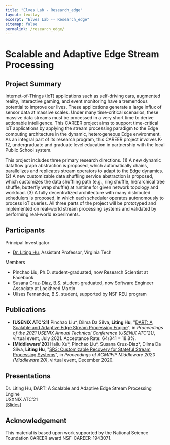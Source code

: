 ```yaml
---
title: "Elves Lab - Research_edge"
layout: textlay
excerpt: "Elves Lab -- Research_edge"
sitemap: false
permalink: /research_edge/
---
```


# Scalable and Adaptive Edge Stream Processing

## Project Summary

<p>Internet-of-Things (IoT) applications such as self-driving cars, augmented reality, interactive gaming, and event monitoring have a tremendous potential to improve our lives. These applications generate a large influx of sensor data at massive scales. Under many time-critical scenarios, these massive data streams must be processed in a very short time to derive actionable intelligence. This CAREER project aims to support time-critical IoT applications by applying the stream processing paradigm to the Edge computing architecture in the dynamic, heterogeneous Edge environment. As an integral part of its research program, this CAREER project involves K-12, undergraduate and graduate level education in partnership with the local Public School system.</p>

<p>This project includes three primary research directions. (1) A new dynamic dataflow graph abstraction is proposed, which automatically chains, parallelizes and replicates stream operators to adapt to the Edge dynamics. (2) A new customizable data shuffling service abstraction is proposed, which customizes the data shuffling path (e.g., ring shuffle, hierarchical tree shuffle, butterfly wrap shuffle) at runtime for given network topology and workload. (3) A fully decentralized architecture with many distributed schedulers is proposed, in which each scheduler operates autonomously to process IoT queries. All three parts of the project will be prototyped and implemented on real-world stream processing systems and validated by performing real-world experiments.</p>

## Participants

<!-- <h3 style="text-indent: 0.5em">Principal Investigator</h3> -->
Principal Investigator
- [Dr. Liting Hu](https://people.cs.vt.edu/~litinghu/), Assistant Professor, Virginia Tech

<!-- <h3 style="text-indent: 0.5em">Members</h3> -->
Members
- Pinchao Liu, Ph.D. student-graduated, now Research Scientist at Facebook
- Susana Cruz-Diaz, B.S. student-graduated, now Software Engineer Associate at Lockheed Martin
- Ulises Fernandez, B.S. student, supported by NSF REU program

## Publications

- <b>[USENIX ATC\'21]</b> Pinchao Liu\*, Dilma Da Silva, **Liting Hu**, \"[DART: A Scalable and Adaptive Edge Stream Processing Engine]()\", in <em>Proceedings of the 2021 USENIX Annual Technical Conference (USENIX ATC\'21)</em>, virtual event, July 2021. Acceptance Rate: 64/341 = 18.8%.
- <b>[Middleware\'20]</b> Hailu Xu\*, Pinchao Liu\*, Susana Cruz-Diaz\*, Dilma Da Silva, **Liting Hu**, \"[SR3: Customizable Recovery for Stateful Stream Processing Systems](https://people.cs.vt.edu/~litinghu/doc/sr3.pdf)\", in <em>Proceedings of ACM/IFIP Middleware 2020 (Middleware\'20)</em>, virtual event, December 2020.

## Presentations

Dr. Liting Hu, DART: A Scalable and Adaptive Edge Stream Processing Engine <br />
USXNIX ATC’21 <br />
[[Slides]()]

<!-- ## Source Code

- DART: A Scalable and Adaptive Edge Stream Processing Engine [[GitHub](https://github.com/fiu-elves/DART)] -->

## Acknowledgement

<p>This material is based upon work supported by the National Science Foundation CAREER award NSF-CAREER-1943071.</p>